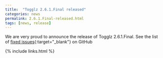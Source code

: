 ```yaml
---
title:  "Togglz 2.6.1.Final released"
categories: news
permalink: 2.6.1.Final-released.html
tags: [news, release]
---
```

We are very proud to announce the release of Togglz 2.6.1.Final. 
See the list of [fixed issues](https://github.com/togglz/togglz/milestone/11?closed=1){:target="_blank"} on GitHub

{% include links.html %}
